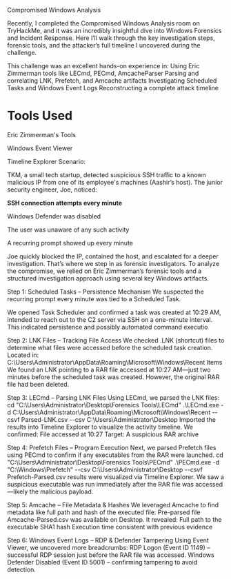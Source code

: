 Compromised Windows Analysis

Recently, I completed the Compromised Windows Analysis room on TryHackMe, and it was an incredibly insightful dive into Windows Forensics and Incident Response. 
Here I’ll walk through the key investigation steps, forensic tools, and the attacker’s full timeline I uncovered during the challenge.

This challenge was an excellent hands-on experience in:
Using Eric Zimmerman tools like LECmd, PECmd, AmcacheParser
Parsing and correlating LNK, Prefetch, and Amcache artifacts
Investigating Scheduled Tasks and Windows Event Logs
Reconstructing a complete attack timeline

# **Tools Used**
Eric Zimmerman's Tools

Windows Event Viewer

Timeline Explorer
Scenario:

TKM, a small tech startup, detected suspicious SSH traffic to a known malicious IP from one of its employee's machines (Aashir’s host). The junior security engineer, Joe, noticed:

**SSH connection attempts every minute**

Windows Defender was disabled

The user was unaware of any such activity

A recurring prompt showed up every minute

Joe quickly blocked the IP, contained the host, and escalated for a deeper investigation. That’s where we step in as forensic investigators.
To analyze the compromise, we relied on Eric Zimmerman’s forensic tools and a structured investigation approach using several key Windows artifacts.

Step 1: Scheduled Tasks – Persistence Mechanism
We suspected the recurring prompt every minute was tied to a Scheduled Task.

We opened Task Scheduler and confirmed a task was created at 10:29 AM, intended to reach out to the C2 server via SSH on a one-minute interval.
This indicated persistence and possibly automated command executio

Step 2: LNK Files – Tracking File Access
We checked .LNK (shortcut) files to determine what files were accessed before the scheduled task creation.
Located in: C:\Users\Administrator\AppData\Roaming\Microsoft\Windows\Recent Items
We found an LNK pointing to a RAR file accessed at 10:27 AM—just two minutes before the scheduled task was created.
However, the original RAR file had been deleted.

Step 3: LECmd – Parsing LNK Files
Using LECmd, we parsed the LNK files:
cd "C:\Users\Administrator\Desktop\Forensics Tools\LECmd"
.\LECmd.exe -d C:\Users\Administrator\AppData\Roaming\Microsoft\Windows\Recent --csvf Parsed-LNK.csv --csv C:\Users\Administrator\Desktop
Imported the results into Timeline Explorer to visualize the activity timeline.
We confirmed:
File accessed at 10:27
Target: A suspicious RAR archive

Step 4: Prefetch Files – Program Execution
Next, we parsed Prefetch files using PECmd to confirm if any executables from the RAR were launched.
cd "C:\Users\Administrator\Desktop\Forensics Tools\PECmd"
.\PECmd.exe -d "C:\Windows\Prefetch" --csv C:\Users\Administrator\Desktop --csvf Prefetch-Parsed.csv
results were visualized via Timeline Explorer.
We saw a suspicious executable was run immediately after the RAR file was accessed—likely the malicious payload.

Step 5: Amcache – File Metadata & Hashes
We leveraged Amcache to find metadata like full path and hash of the executed file:
Pre-parsed file Amcache-Parsed.csv was available on Desktop.
It revealed:
Full path to the executable
SHA1 hash
Execution time consistent with previous evidence

Step 6: Windows Event Logs – RDP & Defender Tampering
Using Event Viewer, we uncovered more breadcrumbs:
RDP Logon (Event ID 1149) – successful RDP session just before the RAR file was accessed.
Windows Defender Disabled (Event ID 5001) – confirming tampering to avoid detection.
